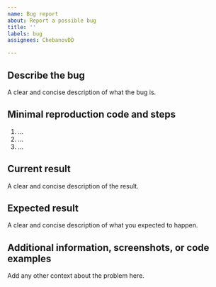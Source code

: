 ```yaml
---
name: Bug report
about: Report a possible bug
title: ''
labels: bug
assignees: ChebanovDD

---
```


## Describe the bug

A clear and concise description of what the bug is.

## Minimal reproduction code and steps

1. ...
2. ...
3. ...

## Current result

A clear and concise description of the result.

## Expected result

A clear and concise description of what you expected to happen.

## Additional information, screenshots, or code examples

Add any other context about the problem here.
